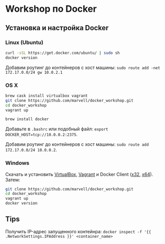 # Workshop по Docker

## Установка и настройка Docker

### Linux (Ubuntu)

```bash
curl -sSL https://get.docker.com/ubuntu/ | sudo sh
docker version
```

Добавим роутинг до контейнеров с хост машины: `sudo route add -net 172.17.0.0/24 gw 10.0.2.1`

### OS X

```bash
brew cask install virtualbox vagrant
git clone https://github.com/marvell/docker_workshop.git
cd docker_workshop
vagrant up

brew install docker
```

Добавьте в `.bashrc` или подобный файл: `export DOCKER_HOST=tcp://10.0.0.2:2375`.

Добавим роутинг до контейнеров с хост машины: `sudo route add 172.17.0.0/24 10.0.0.2`.

### Windows

Скачать и установить [VirtualBox](https://www.virtualbox.org/wiki/Downloads), [Vagrant](https://www.vagrantup.com/downloads.html) и Docker Client ([x32](https://master.dockerproject.com/windows/386/docker.exe), [x64](https://master.dockerproject.com/windows/amd64/docker.exe)). Затем:

```bash
git clone https://github.com/marvell/docker_workshop.git
cd docker_workshop
vagrant up
docker version
```

## Tips

Получить IP-адрес запущенного контейнра: 
`docker inspect -f '{{ .NetworkSettings.IPAddress }}' <container_name>`
